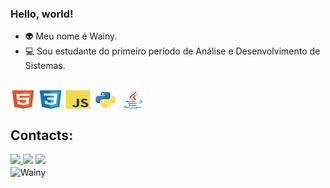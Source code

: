 ### Hello, world!
- 👽 Meu nome é Wainy.
- 💻 Sou estudante do primeiro período de Análise e Desenvolvimento de Sistemas.


<div style="display: inline_block"><br>
  <img align="center" alt="Wainy-HTML" height="30" width="40" src="https://raw.githubusercontent.com/devicons/devicon/master/icons/html5/html5-original.svg"> 
  <img align="center" alt="Wainy-CSS" height="30" width="40" src="https://raw.githubusercontent.com/devicons/devicon/master/icons/css3/css3-original.svg">
  <img align="center" alt="Wainy-Js" height="30" width="40" src="https://raw.githubusercontent.com/devicons/devicon/master/icons/javascript/javascript-original.svg">
  <img align="center" alt="Wainy-Python" height="30" width="40" src="https://raw.githubusercontent.com/devicons/devicon/master/icons/python/python-original.svg">
  <img align="center" alt="Wainy-Python" height="30" width="40" src="https://raw.githubusercontent.com/devicons/devicon/master/icons/java/java-original.svg">
  
 
</div>


## Contacts:

<div> 
<a href="https://www.instagram.com/wayfragoso" target="_blank"><img src="https://img.shields.io/badge/-Instagram-%23E4405F?style=for-the-badge&logo=instagram&logoColor=white">
</a>
<a href = "mailto:contato.wainylf@gmail.com"> <img src="https://img.shields.io/badge/-Gmail-%23333?style=for-the-badge&logo=gmail&logoColor=white" target="_blank"></a>
<a href="https://www.linkedin.com/in/wainyfragoso" target="_blank"><img src="https://img.shields.io/badge/-LinkedIn-%230077B5?style=for-the-badge&logo=linkedin&logoColor=white"  target="_blank"></a> 
</div> 



<div>  
<img align="center" alt="Wainy" height="330" width="330" src="https://cdn.picrew.me/shareImg/org/202309/338224_mS8DXvIw.png">
</div>
